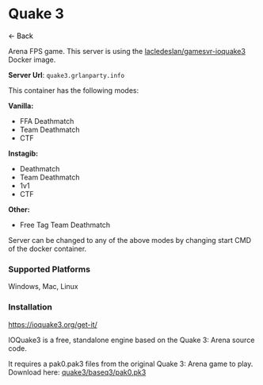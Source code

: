 # Quake 3
<a href="javascript:history.back()" style="text-decoration: none; color: black;">&#8592; Back</a>


Arena FPS game. This server is using the [lacledeslan/gamesvr-ioquake3](https://github.com/LacledesLAN/gamesvr-ioquake3) Docker image.

**Server Url**: `quake3.grlanparty.info`

This container has the following modes:

**Vanilla:**
- FFA Deathmatch
- Team Deathmatch
- CTF

**Instagib:**
- Deathmatch
- Team Deathmatch
- 1v1
- CTF

**Other:**
- Free Tag Team Deathmatch

Server can be changed to any of the above modes by changing start CMD of the docker container. 

### Supported Platforms
Windows, Mac, Linux

### Installation
https://ioquake3.org/get-it/

IOQuake3 is a free, standalone engine based on the Quake 3: Arena source code. 

It requires a pak0.pak3 files from the original Quake 3: Arena game to play. Download here: [quake3/baseq3/pak0.pk3](https://grlanparty.info/assets/quake3/baseq3/pak0.pk3)

